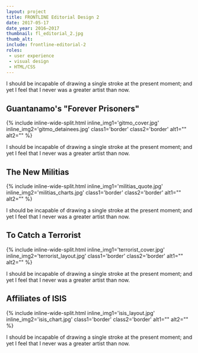```yaml
---
layout: project
title: FRONTLINE Editorial Design 2
date: 2017-05-17
date_year: 2016–2017
thumbnail: fl_editorial_2.jpg
thumb_alt: 
include: frontline-editorial-2
roles: 
 - user experience
 - visual design
 - HTML/CSS
---
```


I should be incapable of drawing a single stroke at the present moment; and yet I feel that I never was a greater artist than now.

## Guantanamo's "Forever Prisoners"

{% include inline-wide-split.html inline_img1='gitmo_cover.jpg' inline_img2='gitmo_detainees.jpg' class1='border' class2='border' alt1="" alt2="" %}

I should be incapable of drawing a single stroke at the present moment; and yet I feel that I never was a greater artist than now.

## The New Militias

{% include inline-wide-split.html inline_img1='militias_quote.jpg' inline_img2='militias_charts.jpg' class1='border' class2='border' alt1="" alt2="" %}

I should be incapable of drawing a single stroke at the present moment; and yet I feel that I never was a greater artist than now.

## To Catch a Terrorist

{% include inline-wide-split.html inline_img1='terrorist_cover.jpg' inline_img2='terrorist_layout.jpg' class1='border' class2='border' alt1="" alt2="" %}

I should be incapable of drawing a single stroke at the present moment; and yet I feel that I never was a greater artist than now.

## Affiliates of ISIS

{% include inline-wide-split.html inline_img1='isis_layout.jpg' inline_img2='isis_chart.jpg' class1='border' class2='border' alt1="" alt2="" %}

I should be incapable of drawing a single stroke at the present moment; and yet I feel that I never was a greater artist than now.


